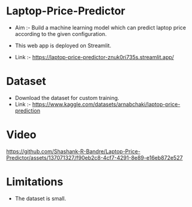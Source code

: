 # Laptop-Price-Predictor

* Aim :- Build a machine learning model which can predict laptop price according to the given configuration.

* This web app is deployed on Streamlit.
* Link :- https://laptop-price-predictor-znuk0ri735s.streamlit.app/

# Dataset

* Download the dataset for custom training.
* Link :- https://www.kaggle.com/datasets/arnabchaki/laptop-price-prediction

# Video

https://github.com/Shashank-R-Bandre/Laptop-Price-Predictor/assets/137071327/f90eb2c8-4cf7-4291-8e89-e16eb872e527 

# Limitations

* The dataset is small.
